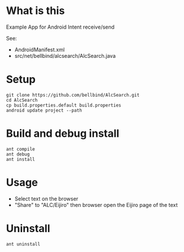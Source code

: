 # What is this

Example App for Android Intent receive/send

See:

- AndroidManifest.xml
- src/net/bellbind/alcsearch/AlcSearch.java

# Setup

    git clone https://github.com/bellbind/AlcSearch.git
    cd AlcSearch
    cp build.properties.default build.properties
    android update project --path

# Build and debug install

    ant compile
    ant debug
    ant install

# Usage

- Select text on the browser
- "Share" to "ALC/Eijiro" then browser open the Eijiro page of the text

# Uninstall

    ant uninstall

